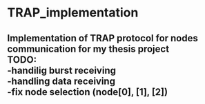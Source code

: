 # TRAP_implementation
Implementation of TRAP protocol for nodes communication for my thesis project </br>
TODO: </br>
-handilig burst receiving </br>
-handling data receiving </br>
-fix node selection (node[0], [1], [2]) </br>
-
